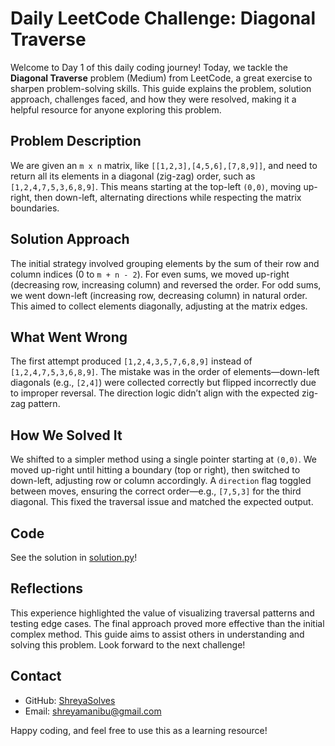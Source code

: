 # Daily LeetCode Challenge: Diagonal Traverse

Welcome to Day 1 of this daily coding journey! Today, we tackle the **Diagonal Traverse** problem (Medium) from LeetCode, a great exercise to sharpen problem-solving skills. This guide explains the problem, solution approach, challenges faced, and how they were resolved, making it a helpful resource for anyone exploring this problem.

## Problem Description

We are given an `m x n` matrix, like `[[1,2,3],[4,5,6],[7,8,9]]`, and need to return all its elements in a diagonal (zig-zag) order, such as `[1,2,4,7,5,3,6,8,9]`. This means starting at the top-left `(0,0)`, moving up-right, then down-left, alternating directions while respecting the matrix boundaries.

## Solution Approach

The initial strategy involved grouping elements by the sum of their row and column indices (0 to `m + n - 2`). For even sums, we moved up-right (decreasing row, increasing column) and reversed the order. For odd sums, we went down-left (increasing row, decreasing column) in natural order. This aimed to collect elements diagonally, adjusting at the matrix edges.

## What Went Wrong

The first attempt produced `[1,2,4,3,5,7,6,8,9]` instead of `[1,2,4,7,5,3,6,8,9]`. The mistake was in the order of elements—down-left diagonals (e.g., `[2,4]`) were collected correctly but flipped incorrectly due to improper reversal. The direction logic didn’t align with the expected zig-zag pattern.

## How We Solved It

We shifted to a simpler method using a single pointer starting at `(0,0)`. We moved up-right until hitting a boundary (top or right), then switched to down-left, adjusting row or column accordingly. A `direction` flag toggled between moves, ensuring the correct order—e.g., `[7,5,3]` for the third diagonal. This fixed the traversal issue and matched the expected output.

## Code

See the solution in [solution.py](2025-08-25/solution.py)!

## Reflections

This experience highlighted the value of visualizing traversal patterns and testing edge cases. The final approach proved more effective than the initial complex method. This guide aims to assist others in understanding and solving this problem. Look forward to the next challenge!

## Contact

- GitHub: [ShreyaSolves](https://github.com/ShreyaSolves)
- Email: [shreyamanibu@gmail.com](mailto:shreyamanibu@gmail.com)

Happy coding, and feel free to use this as a learning resource!